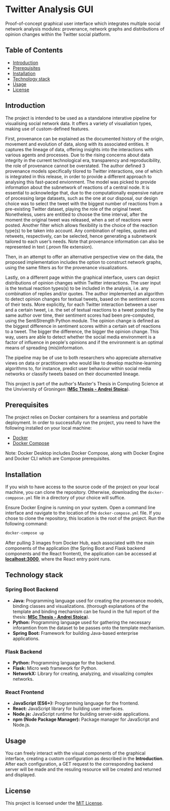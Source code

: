 # Twitter Analysis GUI

Proof-of-concept graphical user interface which integrates multiple social network analysis modules: provenance, network graphs and distributions of opinion changes within the Twitter social platform.

## Table of Contents

- [Introduction](#introduction)
- [Prerequisites](#prerequisites)
- [Installation](#installation)
- [Technology stack](#technology-stack)
- [Usage](#usage)
- [License](#license)

## Introduction

The project is intended to be used as a standalone interative pipeline for visualising social network data. It offers a variety of visualiation types, making use of custom-defined features.

First, provenance can be explained as the documented history of the origin, movement and evolution of data, along with its associated entities. It captures the lineage of data, offering insights into the interactions with various agents and processes. Due to the rising concerns about data integrity in the current technological era, transparency and reproducibility, the role of provenance cannot be overstated. The author defined 3 provenance models specifically tilored to Twitter interactions, one of which is integrated in this release, in order to provide a different approach to analysing this fast-paced envionment. The model was picked to provide information about the subnetwork of reactions of a central node. It is essential to acknowledge that, due to the computationally expensive nature of processing large datasets, such as the one at our disposal, our design choice was to select the tweet with the biggest number of reactions from a pre-existing Twitter dataset, playing the role of the original tweet. Nonetheless, users are entitled to choose the time interval, after the moment the original tweet was released, when a set of reactions were posted. Another filter which allows flexibility is the choice of the reaction type(s) to be taken into
account. Any combination of replies, quotes and retweets, respectively, can be selected, hence
generating a subnetwork tailored to each user’s needs. Note that provenance information can also be represented in text (.provn file extension).

Then, in an attempt to offer an alternative perspective view on the data, the proposed implementation includes the option to construct network graphs, using the same filters as for the provenance visualizations.

Lastly, on a different page within the graphical interface, users can depict distributions of opinion changes within Twitter interactions. The user input is the textual reaction types(s) to be included in the analysis, i.e. any combination of replies and/or quotes. The author implemented an algorithm to detect opinion changes for textual tweets, based on the sentiment scores of their texts. More explicitly, for each Twitter interaction between a user and a certain tweet, i.e. the set of textual reactions to a tweet posted by the same author over time, their sentiment scores had been pre-computed, using the SentiStrength Python module. The opinion change is defined as the biggest difference in sentiment scores within a certain set of reactions to a tweet. The bigger the difference, the bigger the opinion change. This way, users are able to detect whether the social media environment is a factor of influence in people's opinions and if the environment is an optimal means of spreading (mis)information.

The pipeline may be of use to both researchers who appreciate alternative views on data or practitioners who would like to develop machine-learning algorithms to, for instance, predict user behaviour within social media networks or classify tweets based on their documented lineage.

This project is part of the author's Master's Thesis in Computing Science at the Unviversity of Groningen (**[MSc Thesis - Andrei Stoica](https://drive.google.com/file/d/1ccP7dii6qer1SMckYH1lcJBKOZKcyoOX/view?usp=sharing)**).

## Prerequisites

The project relies on Docker containers for a seamless and portable deployment. In order to successfully run the project, you need to have the following installed on your local machine:

- [Docker](https://docs.docker.com/get-docker/)
- [Docker Compose](https://docs.docker.com/compose/install/)

Note: Docker Desktop includes Docker Compose, along with Docker Engine and Docker CLI which are Compose prerequisites.

## Installation

If you wish to have access to the source code of the project on your local machine, you can clone the repository. Otherwise, downloading the `docker-comppose.yml` file in a directory of your choice will suffice.

Ensure Docker Engine is running on your system. Open a command line interface and navigate to the location of the `docker-compose.yml` file. If you chose to clone the repository, this location is the root of the project. Run the following command:

```bash
docker-compose up
```

After pulling 3 images from Docker Hub, each associated with the main components of the application (the Spring Boot and Flask backend components and the React frontent), the application can be accessed at **[localhost:3000](http://localhost:3000/)**, where the React entry point runs.

## Technology stack

### Spring Boot Backend

- **Java:**  Programming language used for creating the provenance models, binding classes and visualizations. (thorough explanations of the template and binding mechanism can be found in the full report of the thesis: **[MSc Thesis - Andrei Stoica](https://drive.google.com/file/d/1ccP7dii6qer1SMckYH1lcJBKOZKcyoOX/view?usp=sharing)**).
- **Python:** Programming language used for gathering the necessary inforamtion from the dataset to be passes onto the template mechanism.
- **Spring Boot:** Framework for building Java-based enterprise applications.

### Flask Backend

- **Python:** Programming language for the backend.
- **Flask:** Micro web framework for Python.
- **NetworkX:** Library for creating, analyzing, and visualizing complex networks.

### React Frontend

- **JavaScript (ES6+):** Programming language for the frontend.
- **React:** JavaScript library for building user interfaces.
- **Node.js:** JavaScript runtime for building server-side applications.
- **npm (Node Package Manager):** Package manager for JavaScript and Node.js.

## Usage

You can freely interact with the visual components of the graphical interface, creating a custom configuration as described in the **Introduction**. After each configuration, a GET request to the corresponding backend server will be made and the resuling resource will be created and returned and displayed.

## License

This project is licensed under the [MIT License](LICENSE).

